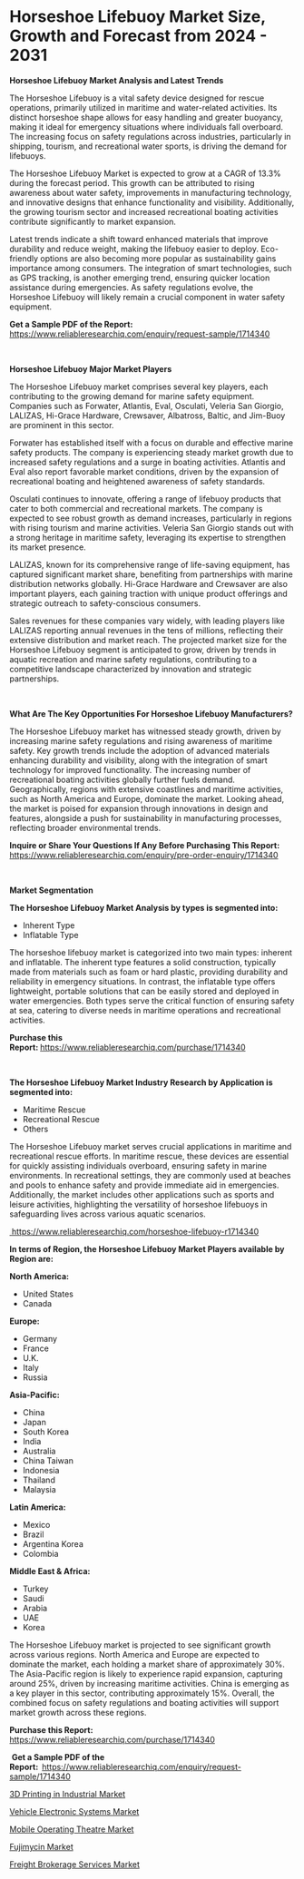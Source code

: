 <p><h1>Horseshoe Lifebuoy Market Size, Growth and Forecast from 2024 - 2031</h1></p><p><strong>Horseshoe Lifebuoy Market Analysis and Latest Trends</strong></p>
<p><p>The Horseshoe Lifebuoy is a vital safety device designed for rescue operations, primarily utilized in maritime and water-related activities. Its distinct horseshoe shape allows for easy handling and greater buoyancy, making it ideal for emergency situations where individuals fall overboard. The increasing focus on safety regulations across industries, particularly in shipping, tourism, and recreational water sports, is driving the demand for lifebuoys.</p><p>The Horseshoe Lifebuoy Market is expected to grow at a CAGR of 13.3% during the forecast period. This growth can be attributed to rising awareness about water safety, improvements in manufacturing technology, and innovative designs that enhance functionality and visibility. Additionally, the growing tourism sector and increased recreational boating activities contribute significantly to market expansion. </p><p>Latest trends indicate a shift toward enhanced materials that improve durability and reduce weight, making the lifebuoy easier to deploy. Eco-friendly options are also becoming more popular as sustainability gains importance among consumers. The integration of smart technologies, such as GPS tracking, is another emerging trend, ensuring quicker location assistance during emergencies. As safety regulations evolve, the Horseshoe Lifebuoy will likely remain a crucial component in water safety equipment.</p></p>
<p><strong>Get a Sample PDF of the Report:&nbsp;</strong> <a href="https://www.reliableresearchiq.com/enquiry/request-sample/1714340?utm_campaign=1769&utm_medium=2&utm_source=Github&utm_content=ia&utm_term=22102024&utm_id=horseshoe-lifebuoy">https://www.reliableresearchiq.com/enquiry/request-sample/1714340</a></p>
<p>&nbsp;</p>
<p><strong>Horseshoe Lifebuoy Major Market Players</strong></p>
<p><p>The Horseshoe Lifebuoy market comprises several key players, each contributing to the growing demand for marine safety equipment. Companies such as Forwater, Atlantis, Eval, Osculati, Veleria San Giorgio, LALIZAS, Hi-Grace Hardware, Crewsaver, Albatross, Baltic, and Jim-Buoy are prominent in this sector.</p><p>Forwater has established itself with a focus on durable and effective marine safety products. The company is experiencing steady market growth due to increased safety regulations and a surge in boating activities. Atlantis and Eval also report favorable market conditions, driven by the expansion of recreational boating and heightened awareness of safety standards.</p><p>Osculati continues to innovate, offering a range of lifebuoy products that cater to both commercial and recreational markets. The company is expected to see robust growth as demand increases, particularly in regions with rising tourism and marine activities. Veleria San Giorgio stands out with a strong heritage in maritime safety, leveraging its expertise to strengthen its market presence.</p><p>LALIZAS, known for its comprehensive range of life-saving equipment, has captured significant market share, benefiting from partnerships with marine distribution networks globally. Hi-Grace Hardware and Crewsaver are also important players, each gaining traction with unique product offerings and strategic outreach to safety-conscious consumers.</p><p>Sales revenues for these companies vary widely, with leading players like LALIZAS reporting annual revenues in the tens of millions, reflecting their extensive distribution and market reach. The projected market size for the Horseshoe Lifebuoy segment is anticipated to grow, driven by trends in aquatic recreation and marine safety regulations, contributing to a competitive landscape characterized by innovation and strategic partnerships.</p></p>
<p>&nbsp;</p>
<p><strong>What Are The Key Opportunities For Horseshoe Lifebuoy Manufacturers?</strong></p>
<p><p>The Horseshoe Lifebuoy market has witnessed steady growth, driven by increasing marine safety regulations and rising awareness of maritime safety. Key growth trends include the adoption of advanced materials enhancing durability and visibility, along with the integration of smart technology for improved functionality. The increasing number of recreational boating activities globally further fuels demand. Geographically, regions with extensive coastlines and maritime activities, such as North America and Europe, dominate the market. Looking ahead, the market is poised for expansion through innovations in design and features, alongside a push for sustainability in manufacturing processes, reflecting broader environmental trends.</p></p>
<p><strong>Inquire or Share Your Questions If Any Before Purchasing This Report:</strong> <a href="https://www.reliableresearchiq.com/enquiry/pre-order-enquiry/1714340?utm_campaign=1769&utm_medium=2&utm_source=Github&utm_content=ia&utm_term=22102024&utm_id=horseshoe-lifebuoy">https://www.reliableresearchiq.com/enquiry/pre-order-enquiry/1714340</a></p>
<p>&nbsp;</p>
<p><strong>Market Segmentation</strong></p>
<p><strong>The Horseshoe Lifebuoy Market Analysis by types is segmented into:</strong></p>
<p><ul><li>Inherent Type</li><li>Inflatable Type</li></ul></p>
<p><p>The horseshoe lifebuoy market is categorized into two main types: inherent and inflatable. The inherent type features a solid construction, typically made from materials such as foam or hard plastic, providing durability and reliability in emergency situations. In contrast, the inflatable type offers lightweight, portable solutions that can be easily stored and deployed in water emergencies. Both types serve the critical function of ensuring safety at sea, catering to diverse needs in maritime operations and recreational activities.</p></p>
<p><strong>Purchase this Report:&nbsp;</strong><a href="https://www.reliableresearchiq.com/purchase/1714340?utm_campaign=1769&utm_medium=2&utm_source=Github&utm_content=ia&utm_term=22102024&utm_id=horseshoe-lifebuoy">https://www.reliableresearchiq.com/purchase/1714340</a></p>
<p>&nbsp;</p>
<p><strong>The Horseshoe Lifebuoy Market Industry Research by Application is segmented into:</strong></p>
<p><ul><li>Maritime Rescue</li><li>Recreational Rescue</li><li>Others</li></ul></p>
<p><p>The Horseshoe Lifebuoy market serves crucial applications in maritime and recreational rescue efforts. In maritime rescue, these devices are essential for quickly assisting individuals overboard, ensuring safety in marine environments. In recreational settings, they are commonly used at beaches and pools to enhance safety and provide immediate aid in emergencies. Additionally, the market includes other applications such as sports and leisure activities, highlighting the versatility of horseshoe lifebuoys in safeguarding lives across various aquatic scenarios.</p></p>
<p><a href="https://www.reliableresearchiq.com/horseshoe-lifebuoy-r1714340?utm_campaign=1769&utm_medium=2&utm_source=Github&utm_content=ia&utm_term=22102024&utm_id=horseshoe-lifebuoy">&nbsp;https://www.reliableresearchiq.com/horseshoe-lifebuoy-r1714340</a></p>
<p><strong>In terms of Region, the Horseshoe Lifebuoy Market Players available by Region are:</strong></p>
<p>
    <p> <strong> North America: </strong>
        <ul>
            <li>United States</li>
            <li>Canada</li>
        </ul>
        </p> 
    <p> <strong> Europe: </strong>
        <ul>
            <li>Germany</li>
            <li>France</li>
            <li>U.K.</li>
            <li>Italy</li>
            <li>Russia</li>
        </ul>
        </p> 
    <p> <strong> Asia-Pacific: </strong>
        <ul>
            <li>China</li>
            <li>Japan</li>
            <li>South Korea</li>
            <li>India</li>
            <li>Australia</li>
            <li>China Taiwan</li>
            <li>Indonesia</li>
            <li>Thailand</li>
            <li>Malaysia</li>
        </ul>
        </p> 
    <p> <strong> Latin America: </strong>
        <ul>
            <li>Mexico</li>
            <li>Brazil</li>
            <li>Argentina Korea</li>
            <li>Colombia</li>
        </ul>
        </p> 
    <p> <strong> Middle East & Africa: </strong>
        <ul>
            <li>Turkey</li>
            <li>Saudi</li>
            <li>Arabia</li>
            <li>UAE</li>
            <li>Korea</li>
        </ul>
    </p>
    </p>
<p><p>The Horseshoe Lifebuoy market is projected to see significant growth across various regions. North America and Europe are expected to dominate the market, each holding a market share of approximately 30%. The Asia-Pacific region is likely to experience rapid expansion, capturing around 25%, driven by increasing maritime activities. China is emerging as a key player in this sector, contributing approximately 15%. Overall, the combined focus on safety regulations and boating activities will support market growth across these regions.</p></p>
<p><strong>Purchase this Report: </strong><a href="https://www.reliableresearchiq.com/purchase/1714340?utm_campaign=1769&utm_medium=2&utm_source=Github&utm_content=ia&utm_term=22102024&utm_id=horseshoe-lifebuoy">https://www.reliableresearchiq.com/purchase/1714340</a></p>
<p>&nbsp;<strong>Get a Sample PDF of the Report:&nbsp;&nbsp;</strong><a href="https://www.reliableresearchiq.com/enquiry/request-sample/1714340?utm_campaign=1769&utm_medium=2&utm_source=Github&utm_content=ia&utm_term=22102024&utm_id=horseshoe-lifebuoy">https://www.reliableresearchiq.com/enquiry/request-sample/1714340</a></p>
<p><strong></strong></p>
<p><p><a href="https://github.com/AngelaWalsh696/Market-Research-Report-List-1/blob/main/3d-printing-in-industrial-market.md?utm_campaign=1769&utm_medium=2&utm_source=Github&utm_content=ia&utm_term=22102024&utm_id=horseshoe-lifebuoy">3D Printing in Industrial Market</a></p><p><a href="https://www.linkedin.com/pulse/future-trends-global-vehicle-electronic-systems-market-insights-frt1f?utm_campaign=1769&utm_medium=2&utm_source=Github&utm_content=ia&utm_term=22102024&utm_id=horseshoe-lifebuoy">Vehicle Electronic Systems Market</a></p><p><a href="https://www.linkedin.com/pulse/emerging-trends-mobile-operating-theatre-market-detailed-overview-ngcgf?utm_campaign=1769&utm_medium=2&utm_source=Github&utm_content=ia&utm_term=22102024&utm_id=horseshoe-lifebuoy">Mobile Operating Theatre Market</a></p><p><a href="https://www.linkedin.com/pulse/global-fujimycin-market-forecast-2024-2031-trends-impact-0y8oc?utm_campaign=1769&utm_medium=2&utm_source=Github&utm_content=ia&utm_term=22102024&utm_id=horseshoe-lifebuoy">Fujimycin Market</a></p><p><a href="https://www.linkedin.com/pulse/global-freight-brokerage-services-market-trends-forecasts-strategic-cihff?utm_campaign=1769&utm_medium=2&utm_source=Github&utm_content=ia&utm_term=22102024&utm_id=horseshoe-lifebuoy">Freight Brokerage Services Market</a></p></p>